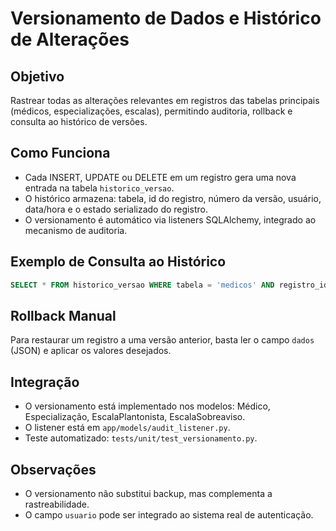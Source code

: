 # Versionamento de Dados e Histórico de Alterações

## Objetivo

Rastrear todas as alterações relevantes em registros das tabelas principais (médicos, especializações, escalas), permitindo auditoria, rollback e consulta ao histórico de versões.

## Como Funciona

- Cada INSERT, UPDATE ou DELETE em um registro gera uma nova entrada na tabela `historico_versao`.
- O histórico armazena: tabela, id do registro, número da versão, usuário, data/hora e o estado serializado do registro.
- O versionamento é automático via listeners SQLAlchemy, integrado ao mecanismo de auditoria.

## Exemplo de Consulta ao Histórico

```sql
SELECT * FROM historico_versao WHERE tabela = 'medicos' AND registro_id = 1 ORDER BY versao;
```

## Rollback Manual

Para restaurar um registro a uma versão anterior, basta ler o campo `dados` (JSON) e aplicar os valores desejados.

## Integração

- O versionamento está implementado nos modelos: Médico, Especialização, EscalaPlantonista, EscalaSobreaviso.
- O listener está em `app/models/audit_listener.py`.
- Teste automatizado: `tests/unit/test_versionamento.py`.

## Observações

- O versionamento não substitui backup, mas complementa a rastreabilidade.
- O campo `usuario` pode ser integrado ao sistema real de autenticação.
